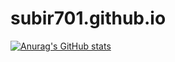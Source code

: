 # subir701.github.io
[![Anurag's GitHub stats](https://github-readme-stats.vercel.app/api?username=subir101)](https://github.com/anuraghazra/github-readme-stats)
